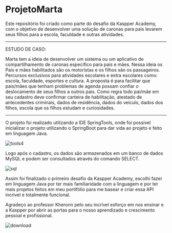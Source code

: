 # ProjetoMarta
 Este repositório foi criado como parte do desafio da Kaspper Academy, com o objetivo de desenvolver uma solução de caronas para pais levarem seus filhos para a escola, faculdade e outras atividades.
 
___________________________
 
 ESTUDO DE CASO:
 
 Marta tem a ideia de desenvolver um sistema ou um aplicativo de compartilhamento de caronas específico para pais e mães. 
 Nessa ideia os Pais e mães habilitados são os motoristas e os filhos são os passageiros. 
 Percursos exclusivos para atividades escolares e extra escolares como: escola, faculdade, esportes e cultura. 
 A proposta é para facilitar que pais/mães que tenham problemas de agenda possam confiar o deslocamento de seus filhos a outros pais. 
 Como regra todo pai/mãe em seu cadastro deve confirmar carteira de habilitação, atestado de antecedentes criminais, dados de residência, dados do veículo, dados dos filhos, escola que os filhos estudam e curiosidades.  
 
 __________________________________________________________________________
 
 O projeto foi realizado utilizando a IDE SpringTools, onde foi possível inicializar o projeto utilizando o SpringBoot para dar vida ao projeto e feito em linguagem Java.

![tools4](https://github.com/eron-moraes/ProjetoMarta/assets/110741158/580c0704-0262-43b8-9f4a-e38b77a278a6)

Logo após o cadastro, os dados são armazenados em um banco de dados MySQL e podem ser consultados através do comando SELECT.

![sql](https://github.com/eron-moraes/ProjetoMarta/assets/110741158/7a1593f8-f185-490f-a366-f78e6b70f1fd)

Assim foi finalizado o primeiro desafio da Kaspper Academy, escolhi fazer em linguagem Java por ter mais familiaridade com a linguagem e por ter mais projetos feitos em meu portifólio para me basear e criar essa API incrível e totalmente funcional.

Agradeço ao professor Kheronn pelo seu incrível esforço em nos ensinar e a Kaspper por abrir as portas para o nosso aprendizado e crescimento pessoal e profissional.
 
 ![download](https://github.com/eron-moraes/ProjetoMarta/assets/110741158/d1a8fa6d-796b-4660-992e-02a5a807e38d)

